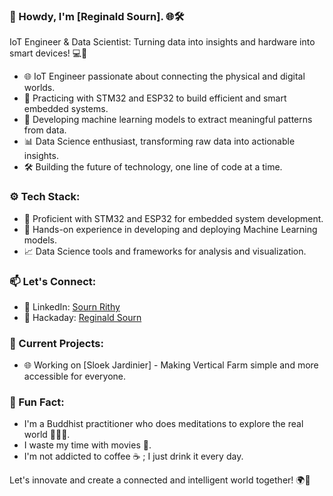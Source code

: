 ### 👋 Howdy, I'm [Reginald Sourn]. 🌐🛠️

IoT Engineer & Data Scientist: Turning data into insights and hardware into smart devices! 💻🔧

- 🌐 IoT Engineer passionate about connecting the physical and digital worlds.
- 🚀 Practicing with STM32 and ESP32 to build efficient and smart embedded systems.
- 🤖 Developing machine learning models to extract meaningful patterns from data.
- 📊 Data Science enthusiast, transforming raw data into actionable insights.
- 🛠️ Building the future of technology, one line of code at a time.

### ⚙️ Tech Stack:

- 💾 Proficient with STM32 and ESP32 for embedded system development.
- 🧠 Hands-on experience in developing and deploying Machine Learning models.
- 📈 Data Science tools and frameworks for analysis and visualization.

### 📫 Let's Connect:

- 💼 LinkedIn: [Sourn Rithy](https://www.linkedin.com/in/sourn-rithy-013172a8/)
- 🤖 Hackaday: [Reginald Sourn](https://hackaday.io/alphaciel)

### 🚀 Current Projects:

- 🌐 Working on [Sloek Jardinier] - Making Vertical Farm simple and more accessible for everyone.

### 🌟 Fun Fact:
- I'm a Buddhist practitioner who does meditations to explore the real world 🧘🏻‍♂️.
- I waste my time with movies 🎥.
- I'm not addicted to coffee ☕ ; I just drink it every day.

Let's innovate and create a connected and intelligent world together! 🌍🚀
